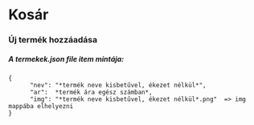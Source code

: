 # Kosár

### Új termék hozzáadása

##### A termekek.json file item mintája:

```
{
      "nev": "*termék neve kisbetűvel, ékezet nélkül*",
      "ar":  *termék ára egész számban*,
      "img": "*termék neve kisbetűvel, ékezet nélkül*.png"  => img mappába elhelyezni
}
```
